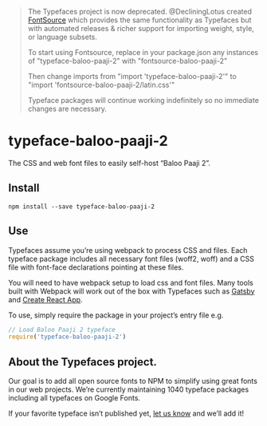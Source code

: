 >The Typefaces project is now deprecated. @DecliningLotus created
[FontSource](https://github.com/fontsource/fontsource) which provides the
same functionality as Typefaces but with automated releases & richer
support for importing weight, style, or language subsets.
>
>To start using Fontsource, replace in your package.json any instances of
"typeface-baloo-paaji-2" with "fontsource-baloo-paaji-2"
>
> Then change imports from "import 'typeface-baloo-paaji-2'" to "import 'fontsource-baloo-paaji-2/latin.css'"
>
>Typeface packages will continue working indefinitely so no immediate
>changes are necessary.

# typeface-baloo-paaji-2

The CSS and web font files to easily self-host “Baloo Paaji 2”.

## Install

`npm install --save typeface-baloo-paaji-2`

## Use

Typefaces assume you’re using webpack to process CSS and files. Each typeface
package includes all necessary font files (woff2, woff) and a CSS file with
font-face declarations pointing at these files.

You will need to have webpack setup to load css and font files. Many tools built
with Webpack will work out of the box with Typefaces such as [Gatsby](https://github.com/gatsbyjs/gatsby)
and [Create React App](https://github.com/facebookincubator/create-react-app).

To use, simply require the package in your project’s entry file e.g.

```javascript
// Load Baloo Paaji 2 typeface
require('typeface-baloo-paaji-2')
```

## About the Typefaces project.

Our goal is to add all open source fonts to NPM to simplify using great fonts in
our web projects. We’re currently maintaining 1040 typeface packages
including all typefaces on Google Fonts.

If your favorite typeface isn’t published yet, [let us know](https://github.com/KyleAMathews/typefaces)
and we’ll add it!
